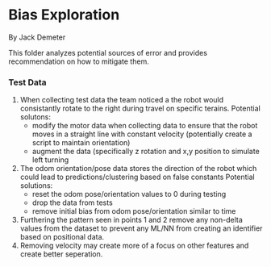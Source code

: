 # Bias Exploration
By Jack Demeter

This folder analyzes potential sources of error and provides recommendation on how to mitigate them.

### Test Data
1. When collecting test data the team noticed a the robot would consistantly rotate to the right during travel on specific terains.
  Potential solutons: 
    - modify the motor data when collecting data to ensure that the robot moves in a straight line with constant velocity (potentially create a script to maintain orientation)
    - augment the data (specifically z rotation and x,y position to simulate left turning
2. The odom orientation/pose data stores the direction of the robot which could lead to predictions/clustering based on false constants
  Potential solutions:
    - reset the odom pose/orientation values to 0 during testing
    - drop the data from tests
    - remove initial bias from odom pose/orientation similar to time
3. Furthering the pattern seen in points 1 and 2 remove any non-delta values from the dataset to prevent any ML/NN from creating an identifier based on positional data.
4. Removing velocity may create more of a focus on other features and create better seperation.

